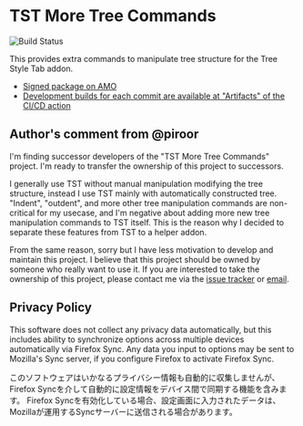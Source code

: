 # TST More Tree Commands

![Build Status](https://github.com/piroor/tst-more-tree-commands/actions/workflows/main.yml/badge.svg?branch=trunk)

This provides extra commands to manipulate tree structure for the Tree Style Tab addon.

* [Signed package on AMO](https://addons.mozilla.org/firefox/addon/tst-more-tree-commands/)
* [Development builds for each commit are available at "Artifacts" of the CI/CD action](https://github.com/piroor/tst-more-tree-commands/actions?query=workflow%3ACI%2FCD)

## Author's comment from @piroor

I'm finding successor developers of the "TST More Tree Commands" project. I'm ready to transfer the ownership of this project to successors.

I generally use TST without manual manipulation modifying the tree structure, instead I use TST mainly with automatically constructed tree.
"Indent", "outdent", and more other tree manipulation commands are non-critical for my usecase, and I'm negative about adding more new tree manipulation commands to TST itself.
This is the reason why I decided to separate these features from TST to a helper addon.

From the same reason, sorry but I have less motivation to develop and maintain this project.
I believe that this project should be owned by someone who really want to use it.
If you are interested to take the ownership of this project, please contact me via the [issue tracker](https://github.com/piroor/tst-more-tree-commands/issues) or [email](mailto:piro.outsider.reflex@gmail.com).

## Privacy Policy

This software does not collect any privacy data automatically, but this includes ability to synchronize options across multiple devices automatically via Firefox Sync.
Any data you input to options may be sent to Mozilla's Sync server, if you configure Firefox to activate Firefox Sync.

このソフトウェアはいかなるプライバシー情報も自動的に収集しませんが、Firefox Syncを介して自動的に設定情報をデバイス間で同期する機能を含みます。
Firefox Syncを有効化している場合、設定画面に入力されたデータは、Mozillaが運用するSyncサーバーに送信される場合があります。


